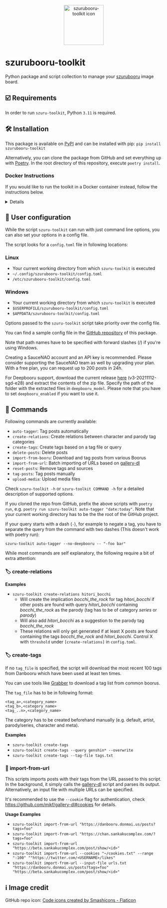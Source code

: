 <p align="center">
<img src="https://cdn-icons-png.flaticon.com/512/2581/2581053.png"
  alt="szurubooru-toolkit icon"
  width="128" height="128">
</p>

# szurubooru-toolkit
Python package and script collection to manage your [szurubooru](https://github.com/rr-/szurubooru) image board.

## :ballot_box_with_check: Requirements
In order to run `szuru-toolkit`, Python `3.11` is required.


## :hammer_and_wrench: Installation
This package is available on [PyPI](https://pypi.org/project/szurubooru-toolkit/) and can be installed with pip:
`pip install szurubooru-toolkit`

Alternatively, you can clone the package from GitHub and set everything up with [Poetry](https://python-poetry.org/docs/). In the root directory of this repository, execute `poetry install`.

### Docker Instructions
If you would like to run the toolkit in a Docker container instead, follow the
instructions below.
<details>
1. Copy `docker-compose.yml` to the location where you want to run the toolkit.

1. Copy `config_sample.toml` to the same location, renaming to `config.toml` and
replacing with your configuration.

1. Copy `crontab_sample` to the same location, renaming to `crontab` and adding
   the commands you would like to run regularly. An example command is provided
   in `crontab_sample`.

1. Make sure to set the `src_path` option in `config.toml` to use
   `/szurubooru-toolkit/upload_src`. If you're using a different directory than
   `upload_src`, you may need to update the `docker-compose.yml` binding to be
   something like `./uploads:/szurubooru-toolkit/uploads`, and set
   `/szurubooru-toolkit/uploads` as the `src_path` option instead.

1. Create the folder `tmp` in the same location.

1. If you would like to use deepbooru or tag files, create `misc/deepbooru`
   and/or `misc/tags` in the same location and follow the instructions linked
   below

1. Run `touch szurubooru_toolkit.log` in the same location to create a file for
   the log. You may need to set the log location to
   `/szurubooru-toolkit/szurubooru_toolkit.log` in `config.toml`

1. Use `docker-compose up` or `docker-compose up -d` to start the container, or
   start the container in the background, respectively. You can use
   `docker-compose logs` or `docker-compose logs -f` to inspect the container
   output, which will include szuru toolkit's output if you append your cron
   jobs with `>/proc/1/fd/1 2>&1` like in the example job.

1. If you just want to run a one-time command, leave the `crontab` file blank
   and start the container with `docker-compose up -d`, taking note of the
   `container_name` option in `docker-compose.yml`. Then, you can run commands
   inside of the running container like this: `docker exec -it container_name
   auto-tagger`, replacing `container_name` with the container name.

1. If you would like the container to run a one-time command and then quit with
   `docker-compose.yml`, add a `command` configuration [like
   this](https://docs.docker.com/compose/compose-file/compose-file-v3/#command).
</details>

## :memo: User configuration
While the script `szuru-toolkit` can run with just command line options, you can also set your options in a config file.

The script looks for a `config.toml` file in following locations:

### Linux
* Your current working directory from which `szuru-toolkit` is executed
* `~/.config/szurubooru-toolkit/config.toml`
* `/etc/szurubooru-toolkit/config.toml`

### Windows
* Your current working directory from which `szuru-toolkit` is executed
* `$USERPROFILE/szurubooru-toolkit/config.toml`
* `$APPDATA/szurubooru-toolkit/config.toml`

Options passed to the `szuru-toolkit` script take priority over the config file.

You can find a sample config file in the [GitHub repository](https://github.com/reluce/szurubooru-toolkit) of this package.

Note that path names have to be specified with forward slashes (/) if you're using Windows.

Creating a SauceNAO account and an API key is recommended.
Please consider supporting the SauceNAO team as well by upgrading your plan.
With a free plan, you can request up to 200 posts in 24h.

For Deepbooru support, download the current release [here](https://github.com/KichangKim/DeepDanbooru/releases/tag/v3-20211112-sgd-e28) (v3-20211112-sgd-e28) and extract the contents of the zip file. Specify the path of the folder with the extracted files in `deepbooru_model`.
Please note that you have to set `deepbooru_enabled` if you want to use it.

## :page_with_curl: Commands
Following commands are currently available:

* `auto-tagger`: Tag posts automatically
* `create-relations`: Create relations between character and parody tag categories
* `create-tags`: Create tags based on a tag file or query
* `delete-posts`: Delete posts
* `import-from-booru`: Download and tag posts from various Boorus
* `import-from-url`: Batch importing of URLs based on [gallery-dl](https://github.com/mikf/gallery-dl)
* `reset-posts`: Remove tags and sources
* `tag-posts`: Tag posts manually
* `upload-media`: Upload media files

Check `szuru-toolkit -h` or `szuru-toolkit COMMAND -h` for a detailed description of supported options.

If you cloned the repo from GitHub, prefix the above scripts with `poetry run`, e.g. `poetry run szuru-toolkit auto-tagger "date:today"`. Note that your current working directory has to be the the root of the GitHub project.

If your query starts with a dash (`-`), for example to negate a tag, you have to separate the query from the command with two dashes (This doesn't work with poetry run):

`szuru-toolkit auto-tagger --no-deepbooru -- "-foo bar"`

While most commands are self explanatory, the following require a bit of extra attention:

### :label: create-relations
__Examples__
* `szuru-toolkit create-relations hitori_bocchi`
  * Will create the implication _bocchi_the_rock_ for tag _hitori_bocchi_ if other posts are found with query _hitori_bocchi_ containing _bocchi_the_rock_ as the parody (tag has to be of category _series_ or _parody_)
  * Will also add _hitori_bocchi_ as a suggestion to the parody tag _bocchi_the_rock_
  * These relations will only get generated if at least X posts are found containing the tags _bocchi_the_rock_ and _hitori_bocchi_. Control X with `threshold` under `[create-relations]` in `config.toml`.

### :label: create-tags
If no `tag_file` is specified, the script will download the most recent 100 tags from Danbooru which have been used at least ten times.

You can use tools like [Grabber](https://github.com/Bionus/imgbrd-grabber) to download a tag list from common boorus.

The `tag_file` has to be in following format:

```
<tag_a>,<category_name>
<tag_b>,<category_name>
<tag_..n>,<category_name>
```

The category has to be created beforehand manually (e.g. default, artist, parody/series, character and meta).

__Examples__
* `szuru-toolkit create-tags`
* `szuru-toolkit create-tags --query genshin* --overwrite`
* `szuru-toolkit create-tags --tag-file tags.txt`

### :link:	import-from-url
This scripts imports posts with their tags from the URL passed to this script.
In the background, it simply calls the [gallery-dl](https://github.com/mikf/gallery-dl) script and parses its output.
Alternatively, an input file with multiple URLs can be specified.

It's recommended to use the `--cookie` flag for authentication, check https://github.com/mikf/gallery-dl#cookies for details.

__Usage__
__Examples__
* `szuru-toolkit import-from-url "https://danbooru.donmai.us/posts?tags=foo"`
* `szuru-toolkit import-from-url "https://chan.sankakucomplex.com/?tags=foo"`
* `szuru-toolkit import-from-url "https://beta.sankakucomplex.com/post/show/<id>"`
* `szuru-toolkit import-from-url --cookies "~/cookies.txt" --range ":100" ""https://twitter.com/<USERNAME>/likes"`
* `szuru-toolkit import-from-url --input-file urls.txt "https://danbooru.donmai.us/posts?tags=foo" "https://beta.sankakucomplex.com/post/show/<id>"`

## :information_source:	Image credit
GitHub repo icon: <a href="https://www.flaticon.com/free-icons/code" title="code icons">Code icons created by Smashicons - Flaticon</a>
